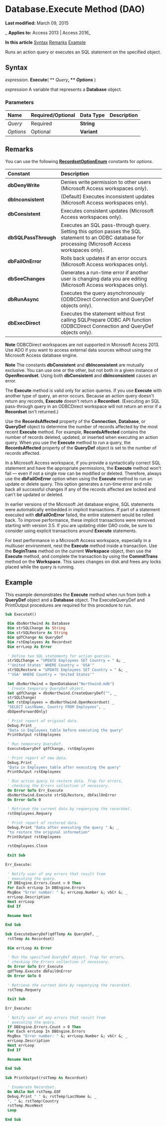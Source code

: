 
# Database.Execute Method (DAO)

 **Last modified:** March 09, 2015

 _ **Applies to:** Access 2013 | Access 2016_

 **In this article**
[Syntax](#sectionSection0)
[Remarks](#sectionSection1)
[Example](#sectionSection2)


Runs an action query or executes an SQL statement on the specified object.

## Syntax
<a name="sectionSection0"> </a>

 _expression_. **Execute**( ** _Query_**, ** _Options_** )

 _expression_ A variable that represents a **Database** object.


### Parameters



|**Name**|**Required/Optional**|**Data Type**|**Description**|
|:-----|:-----|:-----|:-----|
| _Query_|Required|**String**||
| _Options_|Optional|**Variant**||

## Remarks
<a name="sectionSection1"> </a>

You can use the following  **[RecordsetOptionEnum](3a9d8664-dcb6-cb60-7cf6-e229eb699ef1.md)** constants for _options_.



|**Constant**|**Description**|
|:-----|:-----|
|**dbDenyWrite**|Denies write permission to other users (Microsoft Access workspaces only).|
|**dbInconsistent**|(Default) Executes inconsistent updates (Microsoft Access workspaces only).|
|**dbConsistent**|Executes consistent updates (Microsoft Access workspaces only).|
|**dbSQLPassThrough**|Executes an SQL pass-through query. Setting this option passes the SQL statement to an ODBC database for processing (Microsoft Access workspaces only).|
|**dbFailOnError**|Rolls back updates if an error occurs (Microsoft Access workspaces only).|
|**dbSeeChanges**|Generates a run-time error if another user is changing data you are editing (Microsoft Access workspaces only).|
|**dbRunAsync**|Executes the query asynchronously (ODBCDirect Connection and QueryDef objects only).|
|**dbExecDirect**|Executes the statement without first calling SQLPrepare ODBC API function (ODBCDirect Connection and QueryDef objects only).|

 **Note**  ODBCDirect workspaces are not supported in Microsoft Access 2013. Use ADO if you want to access external data sources without using the Microsoft Access database engine.




 **Note**  The constants  **dbConsistent** and **dbInconsistent** are mutually exclusive. You can use one or the other, but not both in a given instance of **OpenRecordset**. Using both **dbConsistent** and **dbInconsistent** causes an error.

The  **Execute** method is valid only for action queries. If you use **Execute** with another type of query, an error occurs. Because an action query doesn't return any records, **Execute** doesn't return a **Recordset**. (Executing an SQL pass-through query in an ODBCDirect workspace will not return an error if a **Recordset** isn't returned.)

Use the  **RecordsAffected** property of the **Connection**, **Database**, or **QueryDef** object to determine the number of records affected by the most recent **Execute** method. For example, **RecordsAffected** contains the number of records deleted, updated, or inserted when executing an action query. When you use the **Execute** method to run a query, the **RecordsAffected** property of the **QueryDef** object is set to the number of records affected.

In a Microsoft Access workspace, if you provide a syntactically correct SQL statement and have the appropriate permissions, the  **Execute** method won't fail — even if not a single row can be modified or deleted. Therefore, always use the **dbFailOnError** option when using the **Execute** method to run an update or delete query. This option generates a run-time error and rolls back all successful changes if any of the records affected are locked and can't be updated or deleted.

In earlier versions of the Microsoft Jet database engine, SQL statements were automatically embedded in implicit transactions. If part of a statement executed with  **dbFailOnError** failed, the entire statement would be rolled back. To improve performance, these implicit transactions were removed starting with version 3.5. If you are updating older DAO code, be sure to consider using explicit transactions around **Execute** statements.

For best performance in a Microsoft Access workspace, especially in a multiuser environment, nest the  **Execute** method inside a transaction. Use the **BeginTrans** method on the current **Workspace** object, then use the **Execute** method, and complete the transaction by using the **CommitTrans** method on the **Workspace**. This saves changes on disk and frees any locks placed while the query is running.


## Example
<a name="sectionSection2"> </a>

This example demonstrates the  **Execute** method when run from both a **QueryDef** object and a **Database** object. The ExecuteQueryDef and PrintOutput procedures are required for this procedure to run.


```vb
Sub ExecuteX() 
 
 Dim dbsNorthwind As Database 
 Dim strSQLChange As String 
 Dim strSQLRestore As String 
 Dim qdfChange As QueryDef 
 Dim rstEmployees As Recordset 
 Dim errLoop As Error 
 
 ' Define two SQL statements for action queries. 
 strSQLChange = "UPDATE Employees SET Country = " &; _ 
 "'United States' WHERE Country = 'USA'" 
 strSQLRestore = "UPDATE Employees SET Country = " &; _ 
 "'USA' WHERE Country = 'United States'" 
 
 Set dbsNorthwind = OpenDatabase("Northwind.mdb") 
 ' Create temporary QueryDef object. 
 Set qdfChange = dbsNorthwind.CreateQueryDef("", _ 
 strSQLChange) 
 Set rstEmployees = dbsNorthwind.OpenRecordset( _ 
 "SELECT LastName, Country FROM Employees", _ 
 dbOpenForwardOnly) 
 
 ' Print report of original data. 
 Debug.Print _ 
 "Data in Employees table before executing the query" 
 PrintOutput rstEmployees 
 
 ' Run temporary QueryDef. 
 ExecuteQueryDef qdfChange, rstEmployees 
 
 ' Print report of new data. 
 Debug.Print _ 
 "Data in Employees table after executing the query" 
 PrintOutput rstEmployees 
 
 ' Run action query to restore data. Trap for errors, 
 ' checking the Errors collection if necessary. 
 On Error GoTo Err_Execute 
 dbsNorthwind.Execute strSQLRestore, dbFailOnError 
 On Error GoTo 0 
 
 ' Retrieve the current data by requerying the recordset. 
 rstEmployees.Requery 
 
 ' Print report of restored data. 
 Debug.Print "Data after executing the query " &; _ 
 "to restore the original information" 
 PrintOutput rstEmployees 
 
 rstEmployees.Close 
 
 Exit Sub 
 
Err_Execute: 
 
 ' Notify user of any errors that result from 
 ' executing the query. 
 If DBEngine.Errors.Count > 0 Then 
 For Each errLoop In DBEngine.Errors 
 MsgBox "Error number: " &; errLoop.Number &; vbCr &; _ 
 errLoop.Description 
 Next errLoop 
 End If 
 
 Resume Next 
 
End Sub 
 
Sub ExecuteQueryDef(qdfTemp As QueryDef, _ 
 rstTemp As Recordset) 
 
 Dim errLoop As Error 
 
 ' Run the specified QueryDef object. Trap for errors, 
 ' checking the Errors collection if necessary. 
 On Error GoTo Err_Execute 
 qdfTemp.Execute dbFailOnError 
 On Error GoTo 0 
 
 ' Retrieve the current data by requerying the recordset. 
 rstTemp.Requery 
 
 Exit Sub 
 
Err_Execute: 
 
 ' Notify user of any errors that result from 
 ' executing the query. 
 If DBEngine.Errors.Count > 0 Then 
 For Each errLoop In DBEngine.Errors 
 MsgBox "Error number: " &; errLoop.Number &; vbCr &; _ 
 errLoop.Description 
 Next errLoop 
 End If 
 
 Resume Next 
 
End Sub 
 
Sub PrintOutput(rstTemp As Recordset) 
 
 ' Enumerate Recordset. 
 Do While Not rstTemp.EOF 
 Debug.Print " " &; rstTemp!LastName &; _ 
 ", " &; rstTemp!Country 
 rstTemp.MoveNext 
 Loop 
 
End Sub
```

